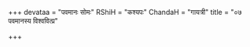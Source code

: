 +++
devataa = "पवमानः सोमः"
RShiH = "कश्यपः"
ChandaH = "गायत्री"
title = "०७ पवमानस्य विश्ववित्प्र"

+++
